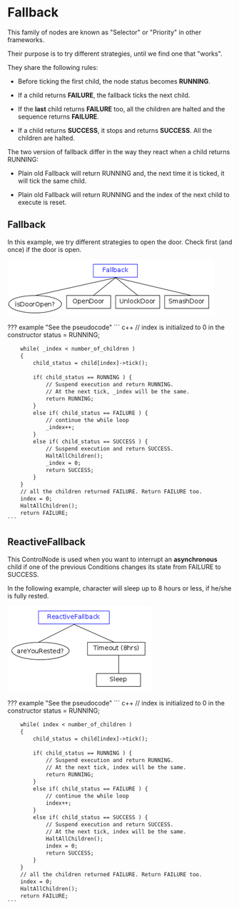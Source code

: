 # Fallback

This family of nodes are known as "Selector" or "Priority"
in other frameworks.

Their purpose is to try different strategies, until we find one that "works".

They share the following rules:

- Before ticking the first child, the node status becomes __RUNNING__.

- If a child returns __FAILURE__, the fallback ticks the next child.

- If the __last__ child returns __FAILURE__ too, all the children are halted and
 the sequence returns __FAILURE__.
 
- If a child returns __SUCCESS__, it stops and returns __SUCCESS__.
  All the children are halted. 

The two version of fallback differ in the way they react when a child returns
RUNNING:

- Plain old Fallback will return RUNNING and, the next time it is ticked,
 it will tick the same child.
 
- Plain old Fallback will return RUNNING and the index of the next child to
 execute is reset.

## Fallback

In this example, we try different strategies to open the door. 
Check first (and once) if the door is open.

![FallbackNode](images/FallbackSimplified.png)

??? example "See the pseudocode"
	``` c++
		// index is initialized to 0 in the constructor
		status = RUNNING;

		while( _index < number_of_children )
		{
			child_status = child[index]->tick();
			
			if( child_status == RUNNING ) {
				// Suspend execution and return RUNNING.
				// At the next tick, _index will be the same.
				return RUNNING;
			}
			else if( child_status == FAILURE ) {
				// continue the while loop
				_index++;
			}
			else if( child_status == SUCCESS ) {
				// Suspend execution and return SUCCESS.
   			    HaltAllChildren();
				_index = 0;
				return SUCCESS;
			}
		}
		// all the children returned FAILURE. Return FAILURE too.
		index = 0;
		HaltAllChildren();
		return FAILURE;
	```	

## ReactiveFallback

This ControlNode is used when you want to interrupt an __asynchronous__
child if one of the previous Conditions changes its state from 
FAILURE to SUCCESS.

In the following example, character will sleep up to 8 hours or less,
if he/she is fully rested.

![ReactiveFallback](images/ReactiveFallback.png)


??? example "See the pseudocode"
	``` c++
		// index is initialized to 0 in the constructor
		status = RUNNING;

		while( index < number_of_children )
		{
			child_status = child[index]->tick();
			
			if( child_status == RUNNING ) {
				// Suspend execution and return RUNNING.
				// At the next tick, index will be the same.
				return RUNNING;
			}
			else if( child_status == FAILURE ) {
				// continue the while loop
				index++;
			}
			else if( child_status == SUCCESS ) {
				// Suspend execution and return SUCCESS.
				// At the next tick, index will be the same.
   			    HaltAllChildren();
				index = 0;
				return SUCCESS;
			}
		}
		// all the children returned FAILURE. Return FAILURE too.
		index = 0;
		HaltAllChildren();
		return FAILURE;
	```	


 
